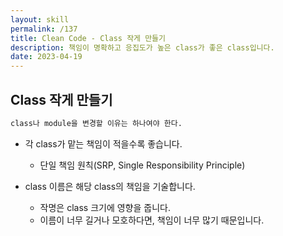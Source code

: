 ```yaml
---
layout: skill
permalink: /137
title: Clean Code - Class 작게 만들기
description: 책임이 명확하고 응집도가 높은 class가 좋은 class입니다.
date: 2023-04-19
---
```



## Class 작게 만들기

```txt
class나 module을 변경할 이유는 하나여야 한다.
```

- 각 class가 맡는 책임이 적을수록 좋습니다.
    - 단일 책임 원칙(SRP, Single Responsibility Principle)

- class 이름은 해당 class의 책임을 기술합니다.
    - 작명은 class 크기에 영향을 줍니다.
    - 이름이 너무 길거나 모호하다면, 책임이 너무 많기 때문입니다.


